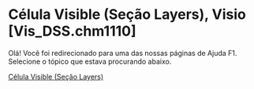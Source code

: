 
# Célula Visible (Seção Layers), Visio [Vis_DSS.chm1110]

Olá! Você foi redirecionado para uma das nossas páginas de Ajuda F1. Selecione o tópico que estava procurando abaixo.

[Célula Visible (Seção Layers)](http://msdn.microsoft.com/library/02048012-a814-410b-f26e-56fcfbe106e6%28Office.15%29.aspx)
